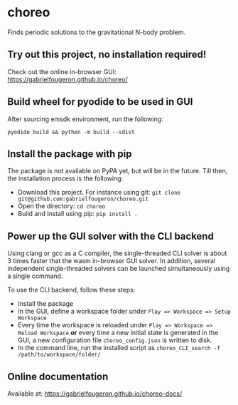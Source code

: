 # choreo
Finds periodic solutions to the gravitational N-body problem. 

## Try out this project, no installation required!

Check out the online in-browser GUI: https://gabrielfougeron.github.io/choreo/

## Build wheel for pyodide to be used in GUI

After sourcing emsdk environment, run the following:

```
pyodide build && python -m build --sdist
```

## Install the package with pip

The package is not available on PyPA yet, but will be in the future.
Till then, the installation process is the following:

 - Download this project. For instance using git: `git clone git@github.com:gabrielfougeron/choreo.git`
 - Open the directory: `cd choreo`
 - Build and install using pip: `pip install .`

## Power up the GUI solver with the CLI backend
Using clang or gcc as a C compiler, the single-threaded CLI solver is about 3 times faster that the wasm in-browser GUI solver. In addition, several independent single-threaded solvers can be launched simultaneously using a single command.

To use the CLI backend, follow these steps:

- Install the package
- In the GUI, define a workspace folder under `Play => Workspace => Setup Workspace`
- Every time the workspace is reloaded under `Play => Workspace => Reload Workspace` **or** every time a new initial state is generated in the GUI, a new configuration file `choreo_config.json` is written to disk.
- In the command line, run the installed script as `choreo_CLI_search -f /path/to/workspace/folder/` 

## Online documentation

Available at: https://gabrielfougeron.github.io/choreo-docs/
